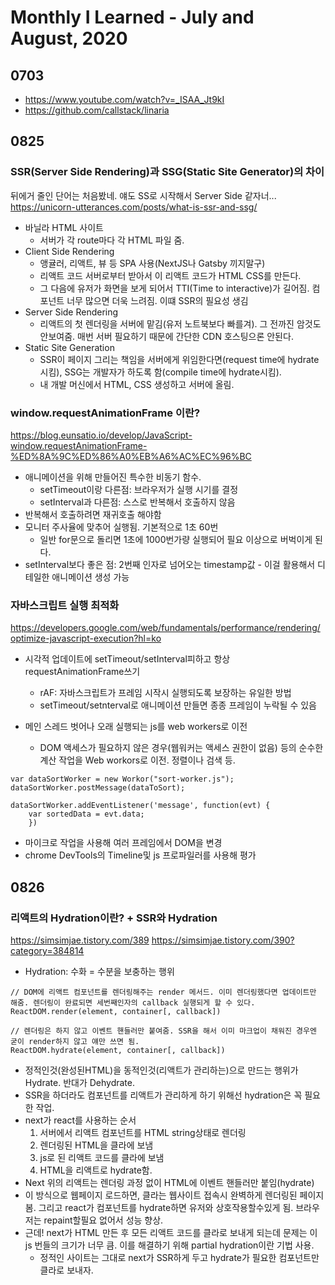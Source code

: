 # Monthly I Learned - July and August, 2020

## 0703

- https://www.youtube.com/watch?v=_ISAA_Jt9kI
- https://github.com/callstack/linaria

## 0825

### SSR(Server Side Rendering)과 SSG(Static Site Generator)의 차이

뒤에거 줄인 단어는 처음봤네. 얘도 SS로 시작해서 Server Side 같자너...
https://unicorn-utterances.com/posts/what-is-ssr-and-ssg/

- 바닐라 HTML 사이트
	- 서버가 각 route마다 각 HTML 파일 줌.
- Client Side Rendering
	- 앵귤러, 리액트, 뷰 등 SPA 사용(NextJS나 Gatsby 끼지말구)
	- 리액트 코드 서버로부터 받아서 이 리액트 코드가 HTML CSS를 만든다.
	- 그 다음에 유저가 화면을 보게 되어서 TTI(Time to interactive)가 길어짐. 컴포넌트 너무 많으면 더욱 느려짐. 이떄 SSR의 필요성 생김
- Server Side Rendering
	- 리액트의 첫 렌더링을 서버에 맡김(유저 노트북보다 빠를겨). 그 전까진 암것도 안보여줌. 매번 서버 필요하기 때문에 간단한 CDN 호스팅으론 안된다.
- Static Site Generation
	- SSR이 페이지 그리는 책임을 서버에게 위임한다면(request time에 hydrate시킴), SSG는 개발자가 하도록 함(compile time에 hydrate시킴).
	- 내 개발 머신에서 HTML, CSS 생성하고 서버에 올림. 

### window.requestAnimationFrame 이란?

https://blog.eunsatio.io/develop/JavaScript-window.requestAnimationFrame-%ED%8A%9C%ED%86%A0%EB%A6%AC%EC%96%BC

- 애니메이션을 위해 만들어진 특수한 비동기 함수. 
	- setTimeout이랑 다른점: 브라우저가 실행 시기를 결정
	- setInterval과 다른점: 스스로 반복해서 호출하지 않음
- 반복해서 호출하려면 재귀호출 해야함
- 모니터 주사율에 맞추어 실행됨. 기본적으로 1초 60번
	- 일반 for문으로 돌리면 1초에 1000번가량 실행되어 필요 이상으로 버벅이게 된다.
- setInterval보다 좋은 점: 2번째 인자로 넘어오는 timestamp값 - 이걸 활용해서 디테일한 애니메이션 생성 가능

### 자바스크립트 실행 최적화

https://developers.google.com/web/fundamentals/performance/rendering/optimize-javascript-execution?hl=ko

- 시각적 업데이트에 setTimeout/setInterval피하고 항상 requestAnimationFrame쓰기
	- rAF: 자바스크립트가 프레임 시작시 실행되도록 보장하는 유일한 방법
	- setTimeout/setnterval로 애니메이션 만들면 종종 프레임이 누락될 수 있음

- 메인 스레드 벗어나 오래 실행되는 js를 web workers로 이전
	- DOM 액세스가 필요하지 않은 경우(웹워커는 액세스 권한이 없음) 등의 순수한 계산 작업을 Web workors로 이전. 정렬이나 검색 등.
```
var dataSortWorker = new Workor("sort-worker.js");
dataSortWorker.postMessage(dataToSort);

dataSortWorker.addEventListener('message', function(evt) {
	var sortedData = evt.data;
	})
```


- 마이크로 작업을 사용해 여러 프레임에서 DOM을 변경
- chrome DevTools의 Timeline및 js 프로파일러를 사용해 평가

## 0826

### 리액트의 Hydration이란? + SSR와 Hydration
https://simsimjae.tistory.com/389
https://simsimjae.tistory.com/390?category=384814

- Hydration: 수화 = 수분을 보충하는 행위

```
// DOM에 리액트 컴포넌트를 렌더링해주는 render 메서드. 이미 렌더링했다면 업데이트만 해줌. 렌더링이 완료되면 세번째인자의 callback 실행되게 할 수 있다.
ReactDOM.render(element, container[, callback])

// 렌더링은 하지 않고 이벤트 핸들러만 붙여줌. SSR을 해서 이미 마크업이 채워진 경우엔 굳이 render하지 않고 얘만 쓰면 됨.
ReactDOM.hydrate(element, container[, callback])
```

- 정적인것(완성된HTML)을 동적인것(리액트가 관리하는)으로 만드는 행위가 Hydrate. 반대가 Dehydrate.
- SSR을 하더라도 컴포넌트를 리액트가 관리하게 하기 위해선 hydration은 꼭 필요한 작업.
- next가 react를 사용하는 순서
	1. 서버에서 리액트 컴포넌트를 HTML string상태로 렌더링
	2. 렌더링된 HTML을 클라에 보냄
	3. js로 된 리액트 코드를 클라에 보냄
	4. HTML을 리액트로 hydrate함.
- Next 위의 리액트는 렌더링 과정 없이 HTML에 이벤트 핸들러만 붙임(hydrate)
- 이 방식으로 웹페이지 로드하면, 클라는 웹사이트 접속시 완벽하게 렌더링된 페이지 봄. 그리고 react가 컴포넌트를 hydrate하면 유저와 상호작용할수있게 됨. 브라우저는 repaint할필요 없어서 성능 향상.
- 근데! next가 HTML 만든 후 모든 리액트 코드를 클라로 보내게 되는데 문제는 이 js 번들의 크기가 너무 큼. 이를 해결하기 위해 partial hydration이란 기법 사용.
	- 정적인 사이트는 그대로 next가 SSR하게 두고 hydrate가 필요한 컴포넌트만 클라로 보내자.
